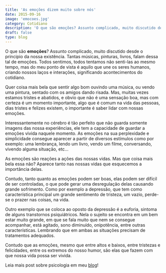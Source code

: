 ```yaml
---
title: 'As emoções dizem muito sobre nós'
date: 2015-09-16
image: 'emocoes.jpg'
category: Cotidiano
description: 'O que são emoções? Assunto complicado, muito discutido desde o principio da nossa existência. Tantas músicas, pinturas, livros, falam dessa tal de emoções.'
draft: false
type: blog
---
```


O que são **emoções**? Assunto complicado, muito discutido desde o principio da nossa existência. Tantas músicas, pinturas, livros, falam dessa tal de emoções. Todos sentimos, todos tentamos não senti-las ao mesmo tempo, mas do meu ponto de vista é aquilo que une os seres humanos, criando nossos laços e interações, significando acontecimentos do cotidiano.

Quer coisa mais bela que sentir algo bom ouvindo uma música, ou vendo uma pintura, sentado com os amigos dando risada. Mas, muitas vezes estamos tristes e abatidos, e obvio que não é uma sensação boa, mas com certeza é um momento importante, algo que é comum na vida das pessoas, dias tristes e felizes existem, o importante é saber lidar com nossas emoções.

Interessantemente no cérebro é tão perfeito que não guarda somente imagens das nossa experiências, ele tem a capacidade de guardar a emoções vivida naquele momento. As emoções na sua perplexidade e simplicidade consegue aparecer a partir de diversos estímulos como por exemplo: uma lembrança, lendo um livro, vendo um filme, conversando, vivendo alguma situação, etc…

As emoções são reações a ações das nossas vidas. Mas que coisa mais bela essa não? Aparece tanto nas nossas vidas que esquecemos a importância delas.

Contudo, tanto quanto as emoções podem ser boas, elas podem ser difícil de ser controladas, o que pode gerar uma desregulação delas causando grande sofrimento. Como por exemplo a depressão, que tem como característica principal um grande sentimento de tristeza, um vazio, perde-se o prazer nas coisas, na vida.

Outro exemplo que se coloca ao oposto da depressão é a euforia, sintoma de alguns transtornos psiquiátricos. Nela o sujeito se encontra em um bem estar muito grande, em que se fala muito que nem se consegue acompanhar, está agitado, sono diminuído, onipotência, entre outras características. Lembrando que em ambas as situações precisam de tratamentos adequados.

Contudo que as emoções, mesmo que entre altos e baixos, entre tristezas e felicidades, entre os extremos do nosso humor, são elas que fazem com que nossa vida possa ser vivida.

Leia mais post sobre psicologia em meu [blog](/blog/)!
